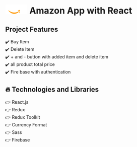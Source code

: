 # <img src="./src/assets/Amazon_logo 1.svg" width="70" height="30"> Amazon App with React

## Project Features

:heavy_check_mark: Buy Item <br />
:heavy_check_mark: Delete Item <br />
:heavy_check_mark: + and - button with added item and delete item <br />
:heavy_check_mark: all product total price <br />
:heavy_check_mark: Fire base with authentication <br />

## :fire: Technologies and Libraries

:point_right: React.js <br />
:point_right: Redux <br />
:point_right: Redux Toolkit <br />
:point_right: Currency Format <br />
:point_right: Sass <br />
:point_right: Firebase <br />